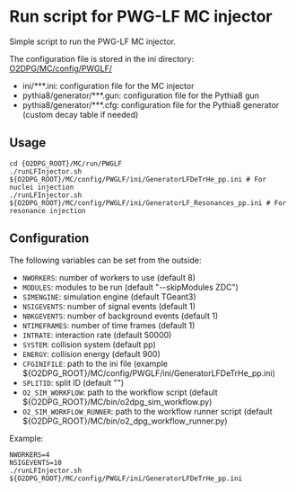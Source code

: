 # Run script for PWG-LF MC injector

Simple script to run the PWG-LF MC injector.

The configuration file is stored in the ini directory: [O2DPG/MC/config/PWGLF/](O2DPG/MC/config/PWGLF/)
 - ini/***.ini: configuration file for the MC injector
 - pythia8/generator/***.gun: configuration file for the Pythia8 gun
 - pythia8/generator/***.cfg: configuration file for the Pythia8 generator (custom decay table if needed)

## Usage

```
cd {O2DPG_ROOT}/MC/run/PWGLF
./runLFInjector.sh ${O2DPG_ROOT}/MC/config/PWGLF/ini/GeneratorLFDeTrHe_pp.ini # For nuclei injection
./runLFInjector.sh ${O2DPG_ROOT}/MC/config/PWGLF/ini/GeneratorLF_Resonances_pp.ini # For resonance injection
```

## Configuration

The following variables can be set from the outside:
 - `NWORKERS`: number of workers to use (default 8)
 - `MODULES`: modules to be run (default "--skipModules ZDC")
 - `SIMENGINE`: simulation engine (default TGeant3)
 - `NSIGEVENTS`: number of signal events (default 1)
 - `NBKGEVENTS`: number of background events (default 1)
 - `NTIMEFRAMES`: number of time frames (default 1)
 - `INTRATE`: interaction rate (default 50000)
 - `SYSTEM`: collision system (default pp)
 - `ENERGY`: collision energy (default 900)
 - `CFGINIFILE`: path to the ini file (example ${O2DPG_ROOT}/MC/config/PWGLF/ini/GeneratorLFDeTrHe_pp.ini)
 - `SPLITID`: split ID (default "")
 - `O2_SIM_WORKFLOW`: path to the workflow script (default ${O2DPG_ROOT}/MC/bin/o2dpg_sim_workflow.py)
 - `O2_SIM_WORKFLOW_RUNNER`: path to the workflow runner script (default ${O2DPG_ROOT}/MC/bin/o2_dpg_workflow_runner.py)

Example:
```
NWORKERS=4
NSIGEVENTS=10
./runLFInjector.sh ${O2DPG_ROOT}/MC/config/PWGLF/ini/GeneratorLFDeTrHe_pp.ini
```